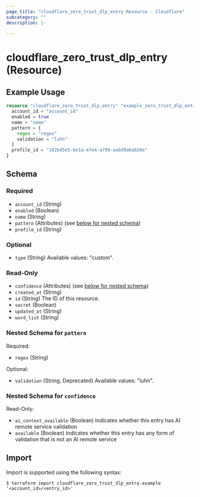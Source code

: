 ```yaml
---
page_title: "cloudflare_zero_trust_dlp_entry Resource - Cloudflare"
subcategory: ""
description: |-
  
---
```


# cloudflare_zero_trust_dlp_entry (Resource)



## Example Usage

```terraform
resource "cloudflare_zero_trust_dlp_entry" "example_zero_trust_dlp_entry" {
  account_id = "account_id"
  enabled = true
  name = "name"
  pattern = {
    regex = "regex"
    validation = "luhn"
  }
  profile_id = "182bd5e5-6e1a-4fe4-a799-aa6d9a6ab26e"
}
```

<!-- schema generated by tfplugindocs -->
## Schema

### Required

- `account_id` (String)
- `enabled` (Boolean)
- `name` (String)
- `pattern` (Attributes) (see [below for nested schema](#nestedatt--pattern))
- `profile_id` (String)

### Optional

- `type` (String) Available values: "custom".

### Read-Only

- `confidence` (Attributes) (see [below for nested schema](#nestedatt--confidence))
- `created_at` (String)
- `id` (String) The ID of this resource.
- `secret` (Boolean)
- `updated_at` (String)
- `word_list` (String)

<a id="nestedatt--pattern"></a>
### Nested Schema for `pattern`

Required:

- `regex` (String)

Optional:

- `validation` (String, Deprecated) Available values: "luhn".


<a id="nestedatt--confidence"></a>
### Nested Schema for `confidence`

Read-Only:

- `ai_context_available` (Boolean) Indicates whether this entry has AI remote service validation
- `available` (Boolean) Indicates whether this entry has any form of validation that is not an AI remote service

## Import

Import is supported using the following syntax:

```shell
$ terraform import cloudflare_zero_trust_dlp_entry.example '<account_id>/<entry_id>'
```
